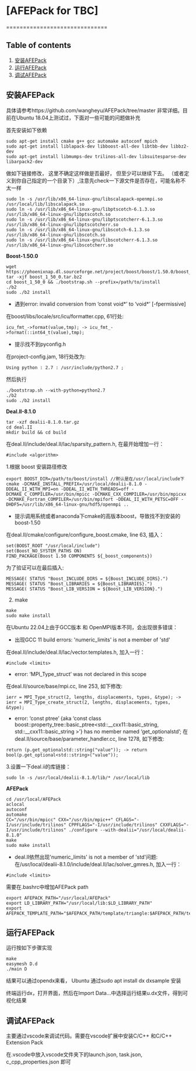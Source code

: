 # [AFEPack for TBC]

==============================

## Table of contents
 1. [安装AFEPack](#安装AFEPack)
 2. [运行AFEPack](#运行AFEPack)
 3. [调试AFEPack](#调试AFEPack)

## 安装AFEPack
具体请参考https://github.com/wangheyu/AFEPack/tree/master  非常详细。目前在Ubuntu 18.04上测试过，下面对一些可能的问题做补充

首先安装如下依赖
```
sudo apt-get install cmake g++ gcc automake autoconf mpich
sudo apt-get install liblapack-dev libboost-all-dev libtbb-dev libbz2-dev
sudo apt-get install libmumps-dev trilinos-all-dev libsuitesparse-dev libarpack2-dev
```

做如下链接修改， 这里不确定这样做是否最好， 但至少可以继续下去。 （或者定义到你自己指定的一个目录下）,注意先check一下源文件是否存在，可能名称不太一样 
```
sudo ln -s /usr/lib/x86_64-linux-gnu/libscalapack-openmpi.so /usr/local/lib/libscalapack.so
sudo ln -s /usr/lib/x86_64-linux-gnu/libptscotch-6.1.3.so /usr/lib/x86_64-linux-gnu/libptscotch.so
sudo ln -s /usr/lib/x86_64-linux-gnu/libptscotcherr-6.1.3.so /usr/lib/x86_64-linux-gnu/libptscotcherr.so
sudo ln -s /usr/lib/x86_64-linux-gnu/libscotch-6.1.3.so /usr/lib/x86_64-linux-gnu/libscotch.so
sudo ln -s /usr/lib/x86_64-linux-gnu/libscotcherr-6.1.3.so /usr/lib/x86_64-linux-gnu/libscotcherr.so
```

**Boost-1.50.0**
```
wget https://phoenixnap.dl.sourceforge.net/project/boost/boost/1.50.0/boost_1_50_0.tar.bz2
tar -xjf boost_1_50_0.tar.bz2
cd boost_1_50_0 && ./bootstrap.sh --prefix=/path/to/install
./b2
sudo ./b2 install
```
- 遇到error: invalid conversion from ‘const void*’ to ‘void*’ [-fpermissive]

在boost/libs/locale/src/icu/formatter.cpp, 61行处:
```
icu_fmt_->format(value,tmp); -> icu_fmt_->format(::int64_t(value),tmp);
```
- 提示找不到pyconfig.h
  
在project-config.jam, 18行处改为:
```
Using python : 2.7 : /usr/include/python2.7 ;
```
然后执行
```
./bootstrap.sh --with-python=python2.7
./b2
sudo ./b2 install
```
**Deal.II-8.1.0**
```
tar -xzf dealii-8.1.0.tar.gz
cd deal.II
mkdir build && cd build
```
在deal.II/include/deal.II/lac/sparsity_pattern.h, 在最开始增加一行：
```
#include <algorithm>
```

1.根据 boost 安装路径修改
```
export BOOST_DIR=/path/to/boost/install //默认是在/usr/local/include下
cmake -DCMAKE_INSTALL_PREFIX=/usr/local/dealii-8.1.0 -DDEAL_II_WITH_MPI=on -DDEAL_II_WITH_THREADS=off -DCMAKE_C_COMPILER=/usr/bin/mpicc -DCMAKE_CXX_COMPILER=/usr/bin/mpicxx -DCMAKE_Fortran_COMPILER=/usr/bin/mpifort -DDEAL_II_WITH_PETSC=OFF -DHDF5=/usr/lib/x86_64-linux-gnu/hdf5/openmpi ..
```
- 提示调用系统或者anaconda下cmake的高版本boost，导致找不到安装的boost-1.50

在deal.II/cmake/configure/configure_boost.cmake, line 63, 插入：
```
set(BOOST_ROOT "/usr/local/include")
set(Boost_NO_SYSTEM_PATHS ON) 
FIND_PACKAGE(Boost 1.50 COMPONENTS ${_boost_components})
```
为了验证可以在最后插入:
```
MESSAGE( STATUS "Boost_INCLUDE_DIRS = ${Boost_INCLUDE_DIRS}.")
MESSAGE( STATUS "Boost_LIBRARIES = ${Boost_LIBRARIES}.")
MESSAGE( STATUS "Boost_LIB_VERSION = ${Boost_LIB_VERSION}.")
```

2. make
```
make
sudo make install
```

在Ubuntu 22.04上由于GCC版本 和 OpenMPI版本不同，会出现很多错误：

 - 出现GCC 11 build errors: 'numeric_limits' is not a member of 'std'

在deal.II/include/deal.II/lac/vector.templates.h, 加入一行：
```
#include <limits>
```

 - error: ‘MPI_Type_struct’ was not declared in this scope

在deal.II/source/base/mpi.cc, line 253, 如下修改:
```
ierr = MPI_Type_struct(2, lengths, displacements, types, &type); -> ierr = MPI_Type_create_struct(2, lengths, displacements, types, &type);
```

 - error: ‘const ptree’ {aka ‘const class boost::property_tree::basic_ptree<std::__cxx11::basic_string<char>, std::__cxx11::basic_string<char> >’} has no member named ‘get_optionalstd’;
在deal.II/source/base/parameter_handler.cc, line 1278, 如下修改:
```
return (p.get_optionalstd::string("value")); -> return bool(p.get_optional<std::string>("value"));
```

3.设置一下deal.ii的库链接：
```
sudo ln -s /usr/local/dealii-8.1.0/lib/* /usr/local/lib
```
**AFEPack**
```
cd /usr/local/AFEPack
aclocal
autoconf
automake
CC="/usr/bin/mpicc" CXX="/usr/bin/mpic++" CFLAGS="-I/usr/include/trilinos" CPPFLAGS="-I/usr/include/trilinos" CXXFLAGS="-I/usr/include/trilinos" ./configure --with-dealii="/usr/local/dealii-8.1.0"
make
sudo make install
```

- deal.II依然出现'numeric_limits' is not a member of 'std'问题:
在/usr/local/dealii-8.1.0/include/deal.II/lac/solver_gmres.h, 加入一行：
```
#include <limits>
```

需要在.bashrc中增加AFEPack path
```
export AFEPACK_PATH="/usr/local/AFEPack"
export LD_LIBRARY_PATH="/usr/local/lib:$LD_LIBRARY_PATH"
export AFEPACK_TEMPLATE_PATH="$AFEPACK_PATH/template/triangle:$AFEPACK_PATH/template/twin_triangle:$AFEPACK_PATH/template/interval:$AFEPACK_PATH/template/tetrahedron:$AFEPACK_PATH/template/twin_tetrahedron:$AFEPACK_PATH/template/four_tetrahedron"
```

## 运行AFEPack
运行按如下步骤实现
```
make
easymesh D.d
./main D
```
结果可以通过opendx来看， Ubuntu 通过sudo apt install dx dxsample 安装

终端运行dx，打开界面，然后在Import Data...中选择运行结果u.dx文件，得到可视化结果


## 调试AFEPack
主要通过vscode来调试代码。需要在vscode扩展中安装C/C++ 和C/C++ Extension Pack

在.vscode中放入vscode文件夹下的launch.json, task.json, c_cpp_properties.json 即可
